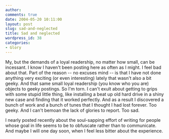 ```yaml
---
author:
comments: true
date: 2004-05-20 10:11:00
layout: post
slug: sad-and-neglected
title: Sad and neglected
wordpress_id: 38
categories:
- Glory
---
```


My, but the demands of a loyal readership, no matter how small, can be incessant. I know I haven't been posting here as often as I might. I feel bad about that. Part of the reason -- no excuses mind -- is that I have not done anything very exciting (or even interesting) lately that wasn't also a bit geeky. And that same small loyal readership (you know who you are) objects to geeky postings. So I'm torn. I can't exult about getting to grips with some stupid little thing, like installing a beat up old hard drive in a shiny new case and finding that it worked perfectly. And as a result I discovered a bunch of work and a bunch of tunes that I thought I had lost forever. Too geeky. And I can't bemoan the lack of glories to report. Too sad.

I nearly posted recently about the soul-sapping effort of writing for people whose goal in life seems to be to obfuscate rather than to communicate. And maybe I will one day soon, when I feel less bitter about the experience.
